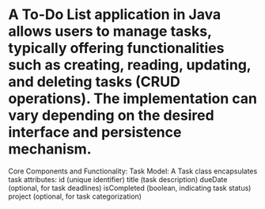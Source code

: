 <h1>A To-Do List application in Java allows users to manage tasks, typically offering functionalities such as creating, reading, updating, and deleting tasks (CRUD operations). The implementation can vary depending on the desired interface and persistence mechanism.</h1>

Core Components and Functionality:
Task Model:
A Task class encapsulates task attributes:
id (unique identifier)
title (task description)
dueDate (optional, for task deadlines)
isCompleted (boolean, indicating task status)
project (optional, for task categorization)
